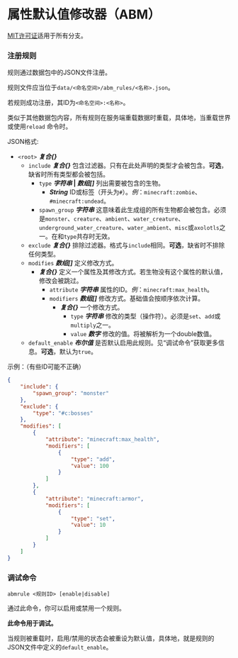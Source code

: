 # 属性默认值修改器（ABM）

[MIT许可证](https://github.com/whyvo1/Attribute-Base-Modifier/blob/main/LICENSE)适用于所有分支。

### 注册规则

规则通过数据包中的JSON文件注册。

规则文件应当位于`data/<命名空间>/abm_rules/<名称>.json`。

若规则成功注册，其ID为`<命名空间>:<名称>`。

类似于其他数据包内容，所有规则在服务端重载数据时重载，具体地，当重载世界或使用`reload` 命令时。

JSON格式:

- `<root>` ***复合{}***
  - `include` ***复合{}***  包含过滤器。只有在此处声明的类型才会被包含。**可选**，缺省时所有类型都会被包括。
    - `type` ***字符串* | *数组[]***  列出需要被包含的生物。
      - ***String***  ID或标签（开头为`#`）。*例*：`minecraft:zombie`、`#minecraft:undead`。
    - `spawn_group` ***字符串***  这意味着此生成组的所有生物都会被包含。必须是`monster`、`creature`、`ambient`、`water_creature`、`underground_water_creature`、`water_ambient`、`misc`或`axolotls`之一。在和`type`共存时无效。
  - `exclude` ***复合{}***  排除过滤器。格式与`include`相同。**可选**，缺省时不排除任何类型。
  - `modifies` ***数组[]***  定义修改方式。
    - ***复合{}***  定义一个属性及其修改方式。若生物没有这个属性的默认值，修改会被跳过。
      - `attribute` ***字符串***  属性的ID。*例*：`minecraft:max_health`。
      - `modifiers` ***数组[]***  修改方式。基础值会按顺序依次计算。
        - ***复合{}***  一个修改方式。
          - `type` ***字符串***  修改的类型（操作符）。必须是`set`、`add`或`multiply`之一。
          - `value` ***数字***  修改的值。将被解析为一个double数值。
  - `default_enable` ***布尔值***  是否默认启用此规则。见“调试命令”获取更多信息。**可选**，默认为`true`。

示例：（有些ID可能不正确）

```json
{
    "include": {
        "spawn_group": "monster"
    },
    "exclude": {
        "type": "#c:bosses"
    },
    "modifies": [
        {
            "attribute": "minecraft:max_health",
            "modifiers": [
                {
                    "type": "add",
                    "value": 100
                }
            ]
        },
        {
            "attribute": "minecraft:armor",
            "modifiers": [
                {
                    "type": "set",
                    "value": 10
                }
            ]
        }
    ]
}
```

### 调试命令

```
abmrule <规则ID> [enable|disable]
```

通过此命令，你可以启用或禁用一个规则。

**此命令用于调试。**

当规则被重载时，启用/禁用的状态会被重设为默认值，具体地，就是规则的JSON文件中定义的`default_enable`。
